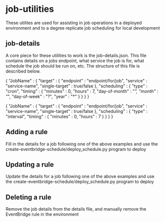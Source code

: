 # job-utilities

These utilites are used for assisting in job operations in a deployed environment and to a degree replicate job scheduling for local development

## job-details

A core piece for these utilities to work is the job-details.json. This file contains details on a jobs endpoint, what service the job is for, 
what schedule the job should be run on, etc. The structure of this file is described below.

{
    "JobName" :
    {
        "target" : {
            "endpoint" : "endpoint/for/job",
            "service" : "service-name",
            "single-target" : true/false
        },
        "scheduling" : {
            "type" : "cron",
            "timing" : {
                "minutes" : 0,
                "hours" : 7,
                "day-of-month" : "*",
                "month" : "*",
                "day-of-week" : "?",
                "year" : "*"
            }
        }
    }
}

{
    "JobName" :
    {
        "target" : {
            "endpoint" : "endpoint/for/job",
            "service" : "service-name",
            "single-target" : true/false
        },
        "scheduling" : {
            "type" : "interval",
            "timing" : {
                "minutes" : 0,
                "hours" : 7
            }
        }
    }
}

## Adding a rule

Fill in the details for a job following one of the above examples and use the create-eventbridge-schedule/deploy_schedule.py program to deploy

## Updating a rule

Update the details for a job following one of the above examples and use the create-eventbridge-schedule/deploy_schedule.py program to deploy

## Deleting a rule

Remove the job details from the details file, and manually remove the EventBridge rule in the environment